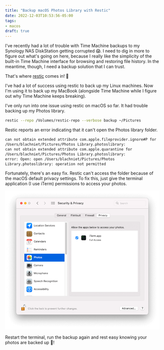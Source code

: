 ```yaml
---
title: "Backup macOS Photos Library with Restic"
date: 2022-12-03T10:53:56-05:00
tags:
- macos
draft: true
---
```


I've recently had a lot of trouble with Time Machine backups to my Synology NAS DiskStation getting corrupted 😱. I need to dig in more to figure out what's going on here, because I really like the simplicity of the built-in Time Machine interface for browsing and restoring file history. In the meantime, though, I need a backup solution that I can trust.

That's where [restic][1] comes in! 🤩

I've had a lot of success using restic to back up my Linux machines. Now I'm using it to back up my MacBook (alongside Time Machine while I figure out why Time Machine keeps breaking).

I've only run into one issue using restic on macOS so far. It had trouble backing up my Photos library.

```sh
restic --repo /Volumes/restic-repo --verbose backup ~/Pictures
```

Restic reports an error indicating that it can't open the Photos library folder.

```plain
can not obtain extended attribute com.apple.fileprovider.ignore#P for /Users/blachniet/Pictures/Photos Library.photoslibrary:
can not obtain extended attribute com.apple.quarantine for /Users/blachniet/Pictures/Photos Library.photoslibrary:
error: Open: open /Users/blachniet/Pictures/Photos Library.photoslibrary: operation not permitted
```

Fortunately, there's an easy fix. Restic can't access the folder because of the macOS default privacy settings. To fix this, just give the terminal application (I use iTerm) permissions to access your photos.

![macOS Privacy settings for Photos app](macos-photos-privacy.png)

Restart the terminal, run the backup again and rest easy knowing your photos are backed up 🎉!

[1]: https://restic.net/
